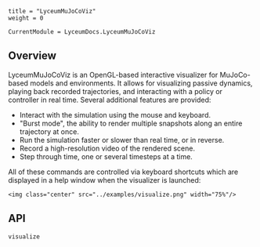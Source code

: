 ```@cfg
title = "LyceumMuJoCoViz"
weight = 0
```

```@meta
CurrentModule = LyceumDocs.LyceumMuJoCoViz
```

## Overview
LyceumMuJoCoViz is an OpenGL-based interactive visualizer for MuJoCo-based models and
environments. It allows for visualizing passive dynamics, playing back recorded trajectories,
and interacting with a policy or controller in real time. Several additional features are
provided:

- Interact with the simulation using the mouse and keyboard.
- "Burst mode", the ability to render multiple snapshots along an entire trajectory at once.
- Run the simulation faster or slower than real time, or in reverse.
- Record a high-resolution video of the rendered scene.
- Step through time, one or several timesteps at a time.

All of these commands are controlled via keyboard shortcuts which are displayed in a help
window when the visualizer is launched:

```@raw html
<img class="center" src="../examples/visualize.png" width="75%"/>
```

## API

```@docs
visualize
```



